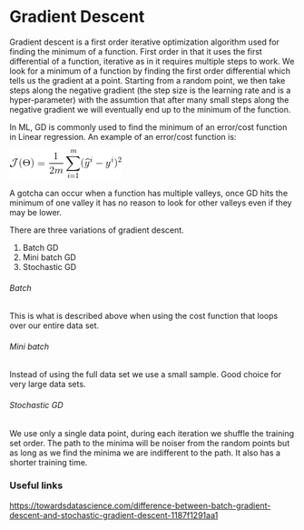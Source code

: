 # Gradient Descent

Gradient descent is a first order iterative optimization algorithm used for finding the minimum of a function. 
First order in that it uses the first differential of a function, iterative as in it requires multiple steps to work.
We look for a minimum of a function by finding the first order differential which tells us the gradient at a point.
Starting from a random point, we then take steps along the negative gradient (the step size is the learning rate and is a hyper-parameter) with the assumtion that after many small steps along the negative gradient we will eventually end up to the minimum of the function.

In ML, GD is commonly used to find the minimum of an error/cost function in Linear regression. An example of an error/cost function is:

![error function](../images/CodeCogsEqn.gif)

A gotcha can occur when a function has multiple valleys, once GD hits the minimum of one valley it has no reason to look for other valleys even if they may be lower. 

There are three variations of gradient descent.

1. Batch GD
2. Mini batch GD
3. Stochastic GD

###### Batch
This is what is described above when using the cost function that loops over our entire data set. 

###### Mini batch
Instead of using the full data set we use a small sample. Good choice for very large data sets.

###### Stochastic GD
We use only a single data point, during each iteration we shuffle the training set order. The path to the minima will be noiser from the random points but as long as we find the minima we are indifferent to the path. It also has a shorter training time.


### Useful links
https://towardsdatascience.com/difference-between-batch-gradient-descent-and-stochastic-gradient-descent-1187f1291aa1
